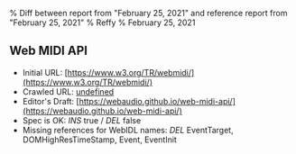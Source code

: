% Diff between report from "February 25, 2021" and reference report from "February 25, 2021"
% Reffy
% February 25, 2021

## Web MIDI API

- Initial URL: [https://www.w3.org/TR/webmidi/](https://www.w3.org/TR/webmidi/)
- Crawled URL: [undefined](undefined)
- Editor's Draft: [https://webaudio.github.io/web-midi-api/](https://webaudio.github.io/web-midi-api/)
- Spec is OK: *INS* true / *DEL* false
- Missing references for WebIDL names: *DEL* EventTarget, DOMHighResTimeStamp, Event, EventInit


